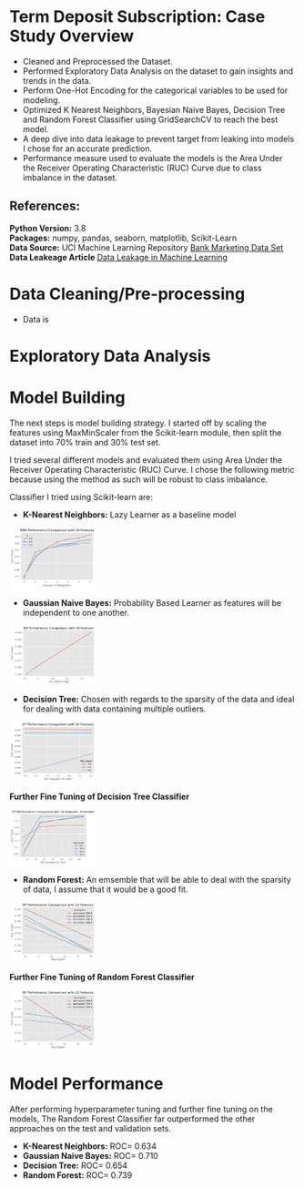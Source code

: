 # Term Deposit Subscription: Case Study Overview

- Cleaned and Preprocessed the Dataset.
- Performed Exploratory Data Analysis on the dataset to gain insights and trends in the data.
- Perform One-Hot Encoding for the categorical variables to be used for modeling.
- Optimized K Nearest Neighbors, Bayesian Naive Bayes, Decision Tree and Random Forest Classifier using GridSearchCV to reach the best model.
- A deep dive into data leakage to prevent target from leaking into models I chose for an accurate prediction.
- Performance measure used to evaluate the models is the Area Under the Receiver Operating Characteristic (RUC) Curve due to class imbalance in the dataset.


## References:
**Python Version:** 3.8<br/>
**Packages:** numpy, pandas, seaborn, matplotlib, Scikit-Learn<br/>
**Data Source:**  UCI Machine Learning Repository [Bank Marketing Data Set](https://archive.ics.uci.edu/ml/datasets/Bank+Marketing)<br/>
**Data Leakeage Article** [Data Leakage in Machine Learning](https://towardsdatascience.com/data-leakage-in-machine-learning-6161c167e8ba)<br/>

# Data Cleaning/Pre-processing

- Data is 

# Exploratory Data Analysis


# Model Building

The next steps is model building strategy. I started off by scaling the features using MaxMinScaler from the Scikit-learn module, then split the dataset into 70% train and 30% test set. 

I tried several different models and evaluated them using Area Under the Receiver Operating Characteristic (RUC) Curve. I chose the following metric because using the method as such will be robust to class imbalance.

Classifier I tried using Scikit-learn are:

- **K-Nearest Neighbors:** Lazy Learner as a baseline model

<img src="https://github.com/roywong96/termDepositSubscription/blob/master/images/knn_performance.png" width="30%" height="30%">

- **Gaussian Naive Bayes:** Probability Based Learner as features will be independent to one another.

<img src="https://github.com/roywong96/termDepositSubscription/blob/master/images/nb_performance.png" width="30%" height="30%">


- **Decision Tree:** Chosen with regards to the sparsity of the data and ideal for dealing with data containing multiple outliers.

<img src="https://github.com/roywong96/termDepositSubscription/blob/master/images/dt_performance_nottunned.png" width="30%" height="30%">

**Further Fine Tuning of Decision Tree Classifier**

<img src="https://github.com/roywong96/termDepositSubscription/blob/master/images/dt_performance_tunned.png" width="30%" height="30%">

- **Random Forest:** An emsemble that will be able to deal with the sparsity of data, I assume that it would be a good fit.

<img src="https://github.com/roywong96/termDepositSubscription/blob/master/images/rf_performance_nottunned.png" width="30%" height="30%">

**Further Fine Tuning of Random Forest Classifier**

<img src="https://github.com/roywong96/termDepositSubscription/blob/master/images/rf_performance_tunned.png" width="30%" height="30%">

# Model Performance

After performing hyperparameter tuning and further fine tuning on the models, The Random Forest Classifier far outperformed the other approaches on the test and validation sets.

- **K-Nearest Neighbors:** ROC= 0.634
- **Gaussian Naive Bayes:** ROC= 0.710
- **Decision Tree:** ROC= 0.654
- **Random Forest:** ROC= 0.739





